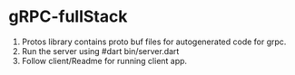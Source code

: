# gRPC-fullStack
1. Protos library contains proto buf files for autogenerated code for grpc.
2. Run the server using 
    #dart bin/server.dart
3. Follow client/Readme for running client app.